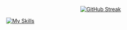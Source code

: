 

<!--
**billadin/billadin** is a ✨ _special_ ✨ repository because its `README.md` (this file) appears on your GitHub profile.

Here are some ideas to get you started:

- 🔭 I’m currently working on ...
- 🌱 I’m currently learning ...
- 👯 I’m looking to collaborate on ...
- 🤔 I’m looking for help with ...
- 💬 Ask me about ...
- 📫 How to reach me: ...
- 😄 Pronouns: ...
- ⚡ Fun fact: ...
-->

<p align="center">
  <a href="https://git.io/streak-stats">
    <img src="https://github-readme-streak-stats.herokuapp.com?user=billadin&theme=github-light&hide_border=true" alt="GitHub Streak">
  </a>
</p>

 


[![My Skills](https://skillicons.dev/icons?i=react,js,firebase,selenium,nodejs,express,mongodb,java,tailwind,html,css&theme=dark)](https://skillicons.dev)

